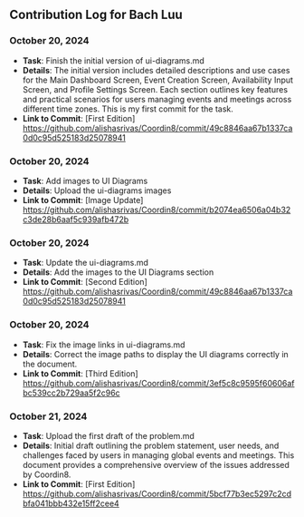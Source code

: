 ## Contribution Log for Bach Luu

### October 20, 2024
- **Task**: Finish the initial version of ui-diagrams.md
- **Details**: The initial version includes detailed descriptions and use cases for the Main Dashboard Screen, Event Creation Screen, Availability Input Screen, and Profile Settings Screen. Each section outlines key features and practical scenarios for users managing events and meetings across different time zones. This is my first commit for the task.
- **Link to Commit**: [First Edition] https://github.com/alishasrivas/Coordin8/commit/49c8846aa67b1337ca0d0c95d525183d25078941

### October 20, 2024
- **Task**: Add images to UI Diagrams
- **Details**: Upload the ui-diagrams images
- **Link to Commit**: [Image Update] https://github.com/alishasrivas/Coordin8/commit/b2074ea6506a04b32c3de28b6aaf5c939afb472b

### October 20, 2024
- **Task**: Update the ui-diagrams.md
- **Details**: Add the images to the UI Diagrams section
- **Link to Commit**: [Second Edition] https://github.com/alishasrivas/Coordin8/commit/49c8846aa67b1337ca0d0c95d525183d25078941 

### October 20, 2024
- **Task**: Fix the image links in ui-diagrams.md
- **Details**: Correct the image paths to display the UI diagrams correctly in the document.
- **Link to Commit**: [Third Edition] https://github.com/alishasrivas/Coordin8/commit/3ef5c8c9595f60606afbc539cc2b729aa5f2c96c

### October 21, 2024
- **Task**: Upload the first draft of the problem.md
- **Details**: Initial draft outlining the problem statement, user needs, and challenges faced by users in managing global events and meetings. This document provides a comprehensive overview of the issues addressed by Coordin8.
- **Link to Commit**: [First Edition] https://github.com/alishasrivas/Coordin8/commit/5bcf77b3ec5297c2cdbfa041bbb432e15ff2cee4